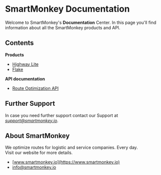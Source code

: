 # SmartMonkey Documentation

Welcome to SmartMonkey's **Documentation** Center. In this page you'll find information about all the SmartMonkey products and API. 

## Contents
**Products**
* [Highway Lite](products/highway_lite/README.md)
* [Flake](products/flake/README.md)

**API documentation**
* [Route Optimization API](developers/optimization/README.md)


## Further Support
In case you need further support contact our Support at <span style="color:green">*support@smartmonkey.io*</span>.

## About SmartMonkey
 We optimize routes for logistic and service companies. Every day.<br/>
 Visit our website for more details. 

* [www.smartmonkey.io](https://www.smartmonkey.io)
* info@smartmonkey.io
